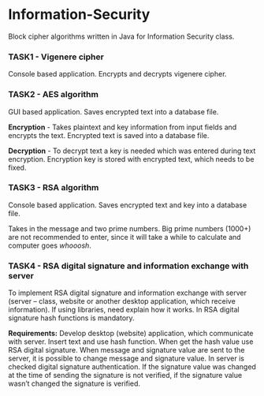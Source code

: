 # Information-Security
Block cipher algorithms written in Java for Information Security class.

### TASK1 - Vigenere cipher
Console based application. Encrypts and decrypts vigenere cipher. 

### TASK2 - AES algorithm
GUI based application. Saves encrypted text into a database file. 

**Encryption** - Takes plaintext and key information from input fields and encrypts the text. Encrypted text is saved into a database file.

**Decryption** - To decrypt text a key is needed which was entered during text encryption. Encryption key is stored with encrypted text, which needs to be fixed.

### TASK3 - RSA algorithm
Console based application. Saves encrypted text and key into a database file. 

Takes in the message and two prime numbers. Big prime numbers (1000+) are not recommended to enter, since it will take a while to calculate and computer goes *whooosh*.

### TASK4 - RSA digital signature and information exchange with server

To implement RSA digital signature and information exchange with server (server – class, website or another desktop application, which receive information). If using libraries, need explain how it works. In RSA digital signature hash functions is mandatory.

**Requirements:**
Develop desktop (website) application, which communicate with server. Insert text and use hash function. When get the hash value use RSA digital signature. When message and signature value are sent to the server, it is possible to change message and signature value. In server is checked digital signature authentication. If the signature value was changed at the time of sending the signature is not verified, if the signature value wasn’t changed the signature is verified.
